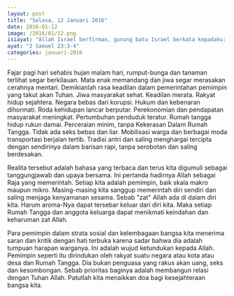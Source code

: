 ```yaml
---
layout: post
title: "Selasa, 12 Januari 2016"
date: 2016-01-12
image: /2016/01/12.png
isiayat: "Allah Israel berfirman, gunung batu Israel berkata kepadaku: Apabila seorang memerintah manusia dengan adil, memerintah dengan takut akan Allah, ia bersinar seperti fajar di waktu pagi, pagi yang tidak berawan, yang sesudah hujan membuat berkilauan rumput muda di tanah."
ayat: "2 Samuel 23:3-4"
categories: januari-2016
---
```


Fajar pagi hari sehabis hujan malam hari, rumput-bunga dan tanaman terlihat segar berkilauan. Mata enak memandang dan jiwa segar merasakan cerahnya mentari. Demikianlah rasa keadilan dalam pemerintahan pemimpin yang takut akan Tuhan. Jiwa masyarakat sehat. Keadilan merata. Rakyat hidup sejahtera. Negara bebas dari korupsi. Hukum dan kebenaran dihormati. Roda kehidupan lancar berputar. Perekonomian dan pendapatan masyarakat meningkat. Pertumbuhan penduduk teratur. Rumah tangga hidup rukun damai. Perceraian minim, tanpa Kekerasan Dalam Rumah Tangga. Tidak ada seks bebas dan liar. Mobilisasi warga dan berbagai moda transportasi berjalan tertib. Tradisi antri dan saling menghargai tercipta dengan sendirinya dalam barisan rapi, tanpa serobotan dan saling berdesakan.

Realita tersebut adalah bahasa yang terbaca dan terus kita digumuli sebagai tanggungjawab dan upaya bersama. Ini pertanda hadirnya Allah sebagai Raja yang memerintah. Setiap kita adalah pemimpin, baik skala makro maupun mikro. Masing-masing kita sanggup memerintah diri sendiri dan saling menjaga kenyamanan sesama. Sebab "zat" Allah ada di dalam diri kita. Harum aroma-Nya dapat tersebar keluar dari diri kita. Maka setiap Rumah Tangga dan anggota keluarga dapat menikmati keindahan dan
keharuman zat Allah.

Para pemimpin dalam strata sosial dan kelembagaan bangsa kita menerima saran dan kritik dengan hati terbuka karena sadar bahwa dia adalah tumpuan harapan warganya. Ini adalah wujud ketundukan kepada Allah. Pemimpin seperti itu dirindukan oleh rakyat suatu negara atau kota atau desa dan Rumah Tangga. Dia bukan penguasa yang rakus akan uang, seks dan kesombongan. Sebab prioritas baginya adalah membangun relasi dengan Tuhan Allah. Patutlah kita menaikkan doa bagi kesejahteraan bangsa kita.